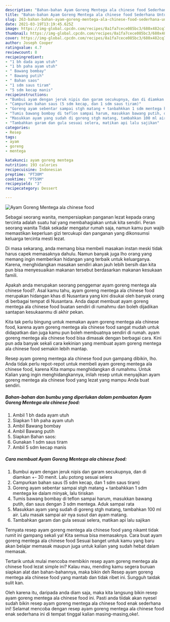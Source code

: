 ```yaml
---
description: "Bahan-bahan Ayam Goreng Mentega ala chinese food Sederhana Untuk Jualan"
title: "Bahan-bahan Ayam Goreng Mentega ala chinese food Sederhana Untuk Jualan"
slug: 263-bahan-bahan-ayam-goreng-mentega-ala-chinese-food-sederhana-untuk-jualan
date: 2021-03-19T13:19:45.625Z
image: https://img-global.cpcdn.com/recipes/8a1fa7cece085bc3/680x482cq70/ayam-goreng-mentega-ala-chinese-food-foto-resep-utama.jpg
thumbnail: https://img-global.cpcdn.com/recipes/8a1fa7cece085bc3/680x482cq70/ayam-goreng-mentega-ala-chinese-food-foto-resep-utama.jpg
cover: https://img-global.cpcdn.com/recipes/8a1fa7cece085bc3/680x482cq70/ayam-goreng-mentega-ala-chinese-food-foto-resep-utama.jpg
author: Joseph Cooper
ratingvalue: 4.7
reviewcount: 8
recipeingredient:
- "1 bh dada ayam utuh"
- "1 bh paha ayam utuh"
- " Bawang bombay"
- " Bawang putih"
- " Bahan saos"
- "1 sdm saus tiram"
- "5 sdm kecap manis"
recipeinstructions:
- "Bumbui ayam dengan jeruk nipis dan garam secukupnya, dan di diamkan +- 30 menit. Lalu potong sesuai selera"
- "Campurkan bahan saus (5 sdm kecap, dan 1 sdm saus tiram)"
- "Goreng ayam sebentar sampai stgh matang + tanbahkkan 1 sdm mentega ke dalam minyak, lalu tiriskan"
- "Tumis bawang bombay di teflon sampai harum, masukkan bawang putih, dan saus dengan 3 sdm mentega. Aduk sampai rata"
- "Masukkan ayam yang sudah di goreng stgh matang, tambahkan 100 ml air. Lalu masak sampai air nya susut dan ayam matang."
- "Tambahkan garam dan gula sesuai selera, matikan api lalu sajikan"
categories:
- Resep
tags:
- ayam
- goreng
- mentega

katakunci: ayam goreng mentega 
nutrition: 193 calories
recipecuisine: Indonesian
preptime: "PT30M"
cooktime: "PT59M"
recipeyield: "3"
recipecategory: Dessert

---
```



![Ayam Goreng Mentega ala chinese food](https://img-global.cpcdn.com/recipes/8a1fa7cece085bc3/680x482cq70/ayam-goreng-mentega-ala-chinese-food-foto-resep-utama.jpg)

Sebagai seorang wanita, mempersiapkan panganan lezat kepada orang tercinta adalah suatu hal yang membahagiakan untuk kita sendiri. Peran seorang  wanita Tidak sekadar mengatur rumah saja, namun kamu pun wajib memastikan keperluan gizi tercukupi dan panganan yang dikonsumsi keluarga tercinta mesti lezat.

Di masa  sekarang, anda memang bisa membeli masakan instan meski tidak harus capek memasaknya dahulu. Namun banyak juga lho orang yang memang ingin memberikan hidangan yang terbaik untuk keluarganya. Karena, menghidangkan masakan sendiri akan jauh lebih bersih dan kita pun bisa menyesuaikan makanan tersebut berdasarkan makanan kesukaan famili. 



Apakah anda merupakan seorang penggemar ayam goreng mentega ala chinese food?. Asal kamu tahu, ayam goreng mentega ala chinese food merupakan hidangan khas di Nusantara yang kini disukai oleh banyak orang di berbagai tempat di Nusantara. Anda dapat membuat ayam goreng mentega ala chinese food buatan sendiri di rumahmu dan boleh dijadikan santapan kesukaanmu di akhir pekan.

Kita tak perlu bingung untuk memakan ayam goreng mentega ala chinese food, karena ayam goreng mentega ala chinese food sangat mudah untuk didapatkan dan juga kamu pun boleh membuatnya sendiri di rumah. ayam goreng mentega ala chinese food bisa dimasak dengan berbagai cara. Kini pun ada banyak sekali cara kekinian yang membuat ayam goreng mentega ala chinese food semakin lebih mantap.

Resep ayam goreng mentega ala chinese food pun gampang dibikin, lho. Anda tidak perlu repot-repot untuk membeli ayam goreng mentega ala chinese food, karena Kita mampu menghidangkan di rumahmu. Untuk Kalian yang ingin menghidangkannya, inilah resep untuk menyajikan ayam goreng mentega ala chinese food yang lezat yang mampu Anda buat sendiri.

<!--inarticleads1-->

##### Bahan-bahan dan bumbu yang diperlukan dalam pembuatan Ayam Goreng Mentega ala chinese food:

1. Ambil 1 bh dada ayam utuh
1. Siapkan 1 bh paha ayam utuh
1. Ambil  Bawang bombay
1. Ambil  Bawang putih
1. Siapkan  Bahan saos:
1. Gunakan 1 sdm saus tiram
1. Ambil 5 sdm kecap manis




<!--inarticleads2-->

##### Cara membuat Ayam Goreng Mentega ala chinese food:

1. Bumbui ayam dengan jeruk nipis dan garam secukupnya, dan di diamkan +- 30 menit. Lalu potong sesuai selera
1. Campurkan bahan saus (5 sdm kecap, dan 1 sdm saus tiram)
1. Goreng ayam sebentar sampai stgh matang + tanbahkkan 1 sdm mentega ke dalam minyak, lalu tiriskan
1. Tumis bawang bombay di teflon sampai harum, masukkan bawang putih, dan saus dengan 3 sdm mentega. Aduk sampai rata
1. Masukkan ayam yang sudah di goreng stgh matang, tambahkan 100 ml air. Lalu masak sampai air nya susut dan ayam matang.
1. Tambahkan garam dan gula sesuai selera, matikan api lalu sajikan




Ternyata resep ayam goreng mentega ala chinese food yang nikamt tidak rumit ini gampang sekali ya! Kita semua bisa memasaknya. Cara buat ayam goreng mentega ala chinese food Sesuai banget untuk kamu yang baru akan belajar memasak maupun juga untuk kalian yang sudah hebat dalam memasak.

Tertarik untuk mulai mencoba membikin resep ayam goreng mentega ala chinese food lezat simple ini? Kalau mau, mending kamu segera buruan siapkan alat dan bahan-bahannya, maka bikin deh Resep ayam goreng mentega ala chinese food yang mantab dan tidak ribet ini. Sungguh taidak sulit kan. 

Oleh karena itu, daripada anda diam saja, maka kita langsung bikin resep ayam goreng mentega ala chinese food ini. Pasti anda tiidak akan nyesel sudah bikin resep ayam goreng mentega ala chinese food enak sederhana ini! Selamat mencoba dengan resep ayam goreng mentega ala chinese food enak sederhana ini di tempat tinggal kalian masing-masing,oke!.

